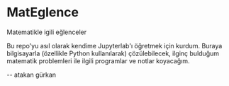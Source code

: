 # MatEglence
Matematikle igili eğlenceler

Bu repo'yu asıl olarak kendime Jupyterlab'ı öğretmek için kurdum. Buraya
bilgisayarla (özellikle Python kullanılarak) çözülebilecek, ilginç
bulduğum matematik problemleri ile ilgili programlar ve notlar
koyacağım.

-- atakan gürkan
